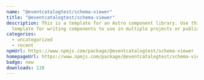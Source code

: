 ```yaml
---
name: "@eventcatalogtest/schema-viewer"
title: "@eventcatalogtest/schema-viewer"
description: This is a template for an Astro component library. Use this
  template for writing components to use in multiple projects or publish to NPM.
categories:
  - uncategorized
  - recent
npmUrl: https://www.npmjs.com/package/@eventcatalogtest/schema-viewer
homepageUrl: https://www.npmjs.com/package/@eventcatalogtest/schema-viewer
badge: new
downloads: 110
---
```

